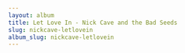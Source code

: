 ```yaml
---
layout: album
title: Let Love In - Nick Cave and the Bad Seeds
slug: nickcave-letlovein
album_slug: nickcave-letlovein
---
```


